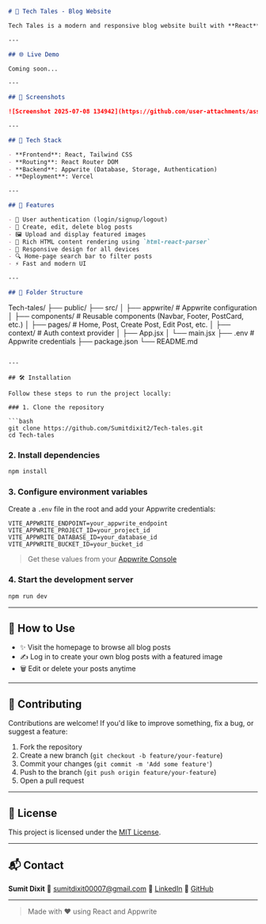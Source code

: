 ```markdown
# 🚀 Tech Tales - Blog Website

Tech Tales is a modern and responsive blog website built with **React** and **Tailwind CSS**, using **Appwrite** as the backend-as-a-service platform. It's designed for developers, tech writers, and enthusiasts who want to share or explore posts on web development, programming, and other tech-related topics.

---

## 🌐 Live Demo

Coming soon...

---

## 📸 Screenshots

![Screenshot 2025-07-08 134942](https://github.com/user-attachments/assets/c3b0d399-0712-4056-83bc-d8099e3f63e9)

---

## 🧰 Tech Stack

- **Frontend**: React, Tailwind CSS 
- **Routing**: React Router DOM
- **Backend**: Appwrite (Database, Storage, Authentication)
- **Deployment**: Vercel

---

## 🚀 Features

- 🔐 User authentication (login/signup/logout)
- 📝 Create, edit, delete blog posts
- 🖼 Upload and display featured images
- 🧾 Rich HTML content rendering using `html-react-parser`
- 📱 Responsive design for all devices
- 🔍 Home-page search bar to filter posts
- ⚡ Fast and modern UI

---

## 📁 Folder Structure

```

Tech-tales/
├── public/
├── src/
│   ├── appwrite/       # Appwrite configuration
│   ├── components/     # Reusable components (Navbar, Footer, PostCard, etc.)
│   ├── pages/          # Home, Post, Create Post, Edit Post, etc.
│   ├── context/        # Auth context provider
│   ├── App.jsx
│   └── main.jsx
├── .env                # Appwrite credentials
├── package.json
└── README.md

````

---

## 🛠️ Installation

Follow these steps to run the project locally:

### 1. Clone the repository

```bash
git clone https://github.com/Sumitdixit2/Tech-tales.git
cd Tech-tales
````

### 2. Install dependencies

```bash
npm install
```

### 3. Configure environment variables

Create a `.env` file in the root and add your Appwrite credentials:

```env
VITE_APPWRITE_ENDPOINT=your_appwrite_endpoint
VITE_APPWRITE_PROJECT_ID=your_project_id
VITE_APPWRITE_DATABASE_ID=your_database_id
VITE_APPWRITE_BUCKET_ID=your_bucket_id
```

> Get these values from your [Appwrite Console](https://console.appwrite.io/)

### 4. Start the development server

```bash
npm run dev
```

---

## 📖 How to Use

* ✨ Visit the homepage to browse all blog posts
* ✍️ Log in to create your own blog posts with a featured image
* 🗑 Edit or delete your posts anytime

---

## 🤝 Contributing

Contributions are welcome! If you'd like to improve something, fix a bug, or suggest a feature:

1. Fork the repository
2. Create a new branch (`git checkout -b feature/your-feature`)
3. Commit your changes (`git commit -m 'Add some feature'`)
4. Push to the branch (`git push origin feature/your-feature`)
5. Open a pull request

---

## 📄 License

This project is licensed under the [MIT License](https://opensource.org/licenses/MIT).

---

## 📬 Contact

**Sumit Dixit**
📧 [sumitdixit00007@gmail.com](mailto:sumitdixit00007@gmail.com)
📎 [LinkedIn](https://www.linkedin.com/in/sumit-dixit-2b1b01322/)
📎 [GitHub](https://github.com/Sumitdixit2)

---

> Made with ❤️ using React and Appwrite
